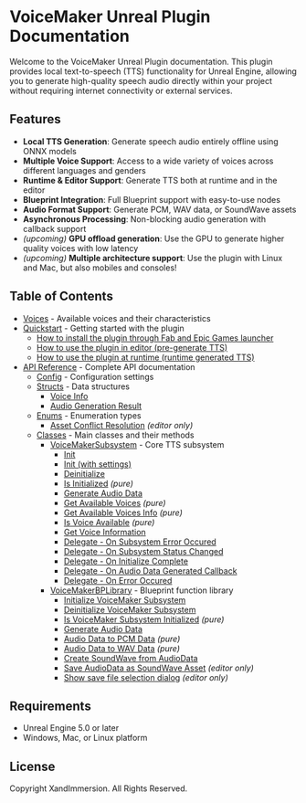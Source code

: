 # VoiceMaker Unreal Plugin Documentation

Welcome to the VoiceMaker Unreal Plugin documentation. This plugin provides local text-to-speech (TTS) functionality for Unreal Engine, allowing you to generate high-quality speech audio directly within your project without requiring internet connectivity or external services.

## Features

- **Local TTS Generation**: Generate speech audio entirely offline using ONNX models
- **Multiple Voice Support**: Access to a wide variety of voices across different languages and genders
- **Runtime & Editor Support**: Generate TTS both at runtime and in the editor
- **Blueprint Integration**: Full Blueprint support with easy-to-use nodes
- **Audio Format Support**: Generate PCM, WAV data, or SoundWave assets
- **Asynchronous Processing**: Non-blocking audio generation with callback support
- *(upcoming)* **GPU offload generation**: Use the GPU to generate higher quality voices with low latency
- *(upcoming)* **Multiple architecture support**: Use the plugin with Linux and Mac, but also mobiles and consoles!

## Table of Contents

- [Voices](voices.md) - Available voices and their characteristics
- [Quickstart](quickstart.md) - Getting started with the plugin
  - [How to install the plugin through Fab and Epic Games launcher](quickstart.md#installation)
  - [How to use the plugin in editor (pre-generate TTS)](quickstart.md#editor-usage)
  - [How to use the plugin at runtime (runtime generated TTS)](quickstart.md#runtime-usage)
- [API Reference](api_reference.md) - Complete API documentation
  - [Config](api_reference.md#config) - Configuration settings
  - [Structs](api_reference.md#structs) - Data structures
    - [Voice Info](api_reference.md#voice-info)
    - [Audio Generation Result](api_reference.md#audio-generation-result)
  - [Enums](api_reference.md#enums) - Enumeration types
    - [Asset Conflict Resolution](api_reference.md#asset-conflict-resolution) *(editor only)*
  - [Classes](api_reference.md#classes) - Main classes and their methods
    - [VoiceMakerSubsystem](subsystem.md) - Core TTS subsystem
      - [Init](subsystem.md#init)
      - [Init (with settings)](subsystem.md#init-with-settings)
      - [Deinitialize](subsystem.md#deinitialize)
      - [Is Initialized](subsystem.md#is-initialized) *(pure)*
      - [Generate Audio Data](subsystem.md#generate-audio-data)
      - [Get Available Voices](subsystem.md#get-available-voices) *(pure)*
      - [Get Available Voices Info](subsystem.md#get-available-voices-info) *(pure)*
      - [Is Voice Available](subsystem.md#is-voice-available) *(pure)*
      - [Get Voice Information](subsystem.md#get-voice-information)
      - [Delegate - On Subsystem Error Occured](subsystem.md#on-subsystem-error-occured)
      - [Delegate - On Subsystem Status Changed](subsystem.md#on-subsystem-status-changed)
      - [Delegate - On Initialize Complete](subsystem.md#on-initialize-complete)
      - [Delegate - On Audio Data Generated Callback](subsystem.md#on-audio-data-generated-callback)
      - [Delegate - On Error Occured](subsystem.md#on-error-occured)
    - [VoiceMakerBPLibrary](bp_library.md) - Blueprint function library
      - [Initialize VoiceMaker Subsystem](bp_library.md#initialize-voicemaker-subsystem)
      - [Deinitialize VoiceMaker Subsystem](bp_library.md#deinitialize-voicemaker-subsystem)
      - [Is VoiceMaker Subsystem Initialized](bp_library.md#is-voicemaker-subsystem-initialized) *(pure)*
      - [Generate Audio Data](bp_library.md#generate-audio-data)
      - [Audio Data to PCM Data](bp_library.md#audio-data-to-pcm-data) *(pure)*
      - [Audio Data to WAV Data](bp_library.md#audio-data-to-wav-data) *(pure)*
      - [Create SoundWave from AudioData](bp_library.md#create-soundwave-from-audiodata)
      - [Save AudioData as SoundWave Asset](bp_library.md#save-audiodata-as-soundwave-asset) *(editor only)*
      - [Show save file selection dialog](bp_library.md#show-save-file-selection-dialog) *(editor only)*

## Requirements

- Unreal Engine 5.0 or later
- Windows, Mac, or Linux platform

## License

Copyright XandImmersion. All Rights Reserved.
